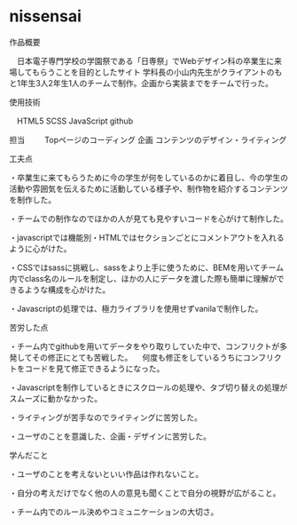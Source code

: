 # nissensai
作品概要

　日本電子専門学校の学園祭である「日専祭」でWebデザイン科の卒業生に来場してもらうことを目的としたサイト
  学科長の小山内先生がクライアントのもと1年生3人2年生1人のチームで制作。企画から実装までをチームで行った。
  
使用技術

　HTML5 SCSS JavaScript github

担当
　
 　Topページのコーディング 企画 コンテンツのデザイン・ライティング
  
工夫点

・卒業生に来てもらうために今の学生が何をしているのかに着目し、今の学生の活動や雰囲気を伝えるために活動している様子や、制作物を紹介するコンテンツを制作した。

・チームでの制作なのでほかの人が見ても見やすいコードを心がけて制作した。

・javascriptでは機能別・HTMLではセクションごとにコメントアウトを入れるように心がけた。

・CSSではsassに挑戦し、sassをより上手に使うために、BEMを用いてチーム内でclass名のルールを制定し、ほかの人にデータを渡した際も簡単に理解ができるような構成を心がけた。

・Javascriptの処理では、極力ライブラリを使用せずvanilaで制作した。

苦労した点

・チーム内でgithubを用いてデータをやり取りしていた中で、コンフリクトが多発してその修正にとても苦戦した。
　何度も修正をしているうちにコンフリクトをコードを見て修正できるようになった。

・Javascriptを制作しているときにスクロールの処理や、タブ切り替えの処理がスムーズに動かなかった。

・ライティングが苦手なのでライティングに苦労した。

・ユーザのことを意識した、企画・デザインに苦労した。

学んだこと

・ユーザのことを考えないといい作品は作れないこと。

・自分の考えだけでなく他の人の意見も聞くことで自分の視野が広がること。

・チーム内でのルール決めやコミュニケーションの大切さ。
